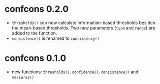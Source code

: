 # confcons 0.2.0

* `thresholds()` can now calculate information-based thresholds besides the mean-based thresholds. Two new parameters (`type` and `range`) are added to the function.
* `consistence()` is renamed to `consistency()`

# confcons 0.1.0

* new functions: `thresholds()`, `confidence()`, `consistence()` and `measures()`
